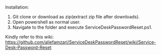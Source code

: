 Installation:
1. Git clone or download as zip(extract zip file after downloads).
2. Open powershell as normal user.
3. Navigate to the folder and execute ServiceDeskPasswordReset.ps1.

Kindly refer to this wiki:
https://github.com/aliefamzari/ServiceDeskPasswordReset/wiki/Service-Desk-Password-Reset
